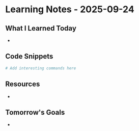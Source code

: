 # Learning Notes - 2025-09-24

## What I Learned Today
- 

## Code Snippets
```bash
# Add interesting commands here
```

## Resources
- 

## Tomorrow's Goals
- 
